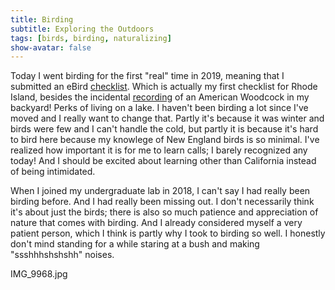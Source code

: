 ```yaml
---
title: Birding
subtitle: Exploring the Outdoors
tags: [birds, birding, naturalizing]
show-avatar: false
---
```


Today I went birding for the first "real" time in 2019, meaning that I submitted an eBird [checklist](https://ebird.org/view/checklist/S53901464). Which is actually my first checklist for Rhode Island, besides the incidental [recording](https://ebird.org/view/checklist/S53789614) of an American Woodcock in my backyard! Perks of living on a lake. I haven't been birding a lot since I've moved and I really want to change that. Partly it's because it was winter and birds were few and I can't handle the cold, but partly it is because it's hard to bird here because my knowlege of New England birds is so minimal. I've realized how important it is for me to learn calls; I barely recognized any today! And I should be excited about learning other than California instead of being intimidated.

When I joined my undergraduate lab in 2018, I can't say I had really been birding before. And I had really been missing out. I don't necessarily think it's about just the birds; there is also so much patience and appreciation of nature that comes with birding. And I already considered myself a very patient person, which I think is partly why I took to birding so well. I honestly don't mind standing for a while staring at a bush and making "ssshhhshshshh" noises.

IMG_9968.jpg
